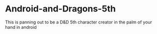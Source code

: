 # Android-and-Dragons-5th
This is panning out to be a D&D 5th character creator in the palm of your hand in android 
